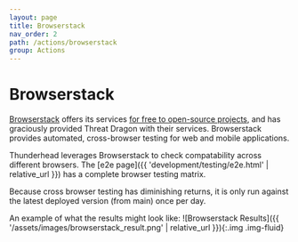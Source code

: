 ```yaml
---
layout: page
title: Browserstack
nav_order: 2
path: /actions/browserstack
group: Actions
---
```

# Browserstack

[Browserstack](https://www.browserstack.com/) offers its services
[for free to open-source projects](https://www.browserstack.com/open-source),
and has graciously provided Threat Dragon with their services.
Browserstack provides automated, cross-browser testing for web and mobile applications.

Thunderhead leverages Browserstack to check compatability across different browsers.
The [e2e page]({{ 'development/testing/e2e.html' | relative_url }}) has a complete browser testing matrix.

Because cross browser testing has diminishing returns,
it is only run against the latest deployed version (from main) once per day.

An example of what the results might look like:
![Browserstack Results]({{ '/assets/images/browserstack_result.png' | relative_url }}){:.img .img-fluid}
